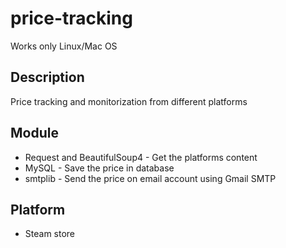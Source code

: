# price-tracking
Works only Linux/Mac OS

## Description

Price tracking and monitorization from different platforms

## Module

* Request and BeautifulSoup4 - Get the platforms content
* MySQL - Save the price in database
* smtplib - Send the price on email account using Gmail SMTP 

## Platform

* Steam store
